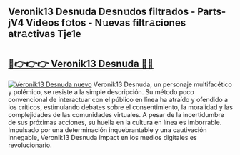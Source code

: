 ## Veronik13 Desnuda D𝚎sn𝚞dos filtr𝚊dos - Parts-jV4 Vid𝚎os f𝚘tos - N𝚞evas filtr𝚊ciones atr𝚊ctivas Tje1e

# <h2><a href="http://mb8weg.tromn.icu/?c=Veronik13+Desnuda">🔗👉👉👉 Veronik13 Desnuda 🔗🔗</a></h2>

[![Veronik13 Desnuda nuevo](https://i.imgur.com/pEAQMta.gif)](http://mb8weg.tromn.icu/?c=Veronik13+Desnuda)
Veronik13 Desnuda, un personaje multifacético y polémico, se resiste a la simple descripción. Su método poco convencional de interactuar con el público en línea ha atraído y ofendido a los críticos, estimulando debates sobre el consentimiento, la moralidad y las complejidades de las comunidades virtuales. A pesar de la incertidumbre de sus próximas acciones, su huella en la cultura en línea es imborrable. Impulsado por una determinación inquebrantable y una cautivación innegable, Veronik13 Desnuda impact en los medios digitales es revolucionario.
